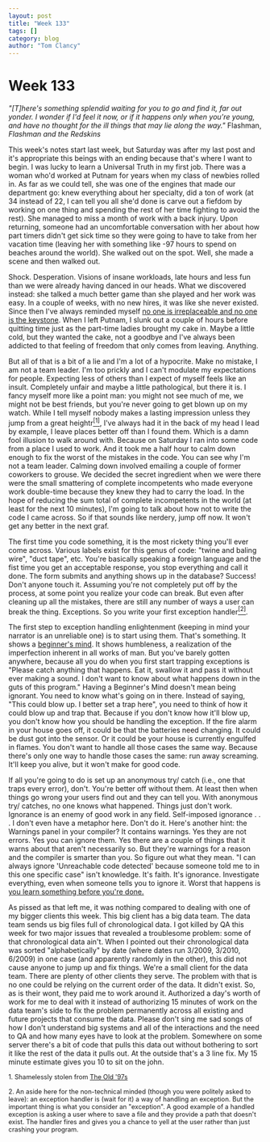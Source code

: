 ```yaml
---
layout: post
title: "Week 133"
tags: []
category: blog
author: "Tom Clancy"
---
```


# Week 133

<em>"[T]here's something splendid waiting for you to go and find it, far out yonder. I wonder if I'd feel it now, or if it happens only when you're young, and have no thought for the ill things that may lie along the way."</em>
Flashman, <em>Flashman and the Redskins</em>

This week's notes start last week, but Saturday was after my last post and it's appropriate this beings with an ending because that's where I want to begin. I was lucky to learn a Universal Truth in my first job. There was a woman who'd worked at Putnam for years when my class of newbies rolled in. As far as we could tell, she was one of the engines that made our department go: knew everything about her specialty, did a ton of work (at 34 instead of 22, I can tell you all she'd done is carve out a fiefdom by working on one thing and spending the rest of her time fighting to avoid the rest). She managed to miss a month of work with a back injury. Upon returning, someone had an uncomfortable conversation with her about how part timers didn't get sick time so they were going to have to take from her vacation time (leaving her with something like -97 hours to spend on beaches around the world). She walked out on the spot. Well, she made a scene and then walked out.

Shock. Desperation. Visions of insane workloads, late hours and less fun than we were already having danced in our heads. What we discovered instead: she talked a much better game than she played and her work was easy. In a couple of weeks, with no new hires, it was like she never existed. Since then I've always reminded myself <a href="http://www.schneier.com/blog/archives/2010/04/the_effectivene_1.html" onclick="window.open(this.href); return false;">no one is irreplaceable and no one is the keystone</a>. When I left Putnam, I slunk out a couple of hours before quitting time just as the part-time ladies brought my cake in. Maybe a little cold, but they wanted the cake, not a goodbye and I've always been addicted to that feeling of freedom that only comes from leaving. Anything.

But all of that is a bit of a lie and I'm a lot of a hypocrite. Make no mistake, I am not a team leader. I'm too prickly and I can't modulate my expectations for people. Expecting less of others than I expect of myself feels like an insult. Completely unfair and maybe a little pathological, but there it is. I fancy myself more like a point man: you might not see much of me, we might not be best friends, but you're never going to get blown up on my watch. While I tell myself nobody makes a lasting impression unless they jump from a great heightr<a href="#foot1"><sup>[1]</sup></a>, I've always had it in the back of my head I lead by example, I leave places better off than I found them. Which is a damn fool illusion to walk around with. Because on Saturday I ran into some code from a place I used to work. And it took me a half hour to calm down enough to fix the worst of the mistakes in the code. You can see why I'm not a team leader. Calming down involved emailing a couple of former coworkers to grouse. We decided the secret ingredient when we were there were the small smattering of complete incompetents who made everyone work double-time because they knew they had to carry the load. In the hope of reducing the sum total of complete incompetents in the world (at least for the next 10 minutes), I'm going to talk about how not to write the code I came across. So if that sounds like nerdery, jump off now. It won't get any better in the next graf.

The first time you code something, it is the most rickety thing you'll ever come across. Various labels exist for this genus of code: "twine and baling wire", "duct tape", etc. You're basically speaking a foreign language and the fist time you get an acceptable response, you stop everything and call it done. The form submits and anything shows up in the database? Success! Don't anyone touch it. Assuming you're not completely put off by the process, at some point you realize your code can break. But even after cleaning up all the mistakes, there are still any number of ways a user can break the thing. Exceptions. So you write your first exception handler<a href="#foot2"><sup>[2]</sup></a>.

The first step to exception handling enlightenment (keeping in mind your narrator is an unreliable one) is to start using them. That's something. It shows a <a href="http://www.ironpalm.com/beginner.html" onclick="window.open(this.href); return false;">beginner's mind</a>. It shows humbleness, a realization of the imperfection inherent in all works of man. But you've barely gotten anywhere, because all you do when you first start trapping exceptions is "Please catch anything that happens. Eat it, swallow it and pass it without ever making a sound. I don't want to know about what happens down in the guts of this program." Having a Beginner's Mind doesn't mean being ignorant. You need to know what's going on in there. Instead of saying, "This could blow up. I better set a trap here", you need to think of how it could blow up and trap that. Because if you don't know how it'll blow up, you don't know how you should be handling the exception. If the fire alarm in your house goes off, it could be that the batteries need changing. It could be dust got into the sensor. Or it could be your house is currently engulfed in flames. You don't want to handle all those cases the same way. Because there's only one way to handle those cases the same: run away screaming. It'll keep you alive, but it won't make for good code.

If all you're going to do is set up an anonymous try/ catch (i.e., one that traps every error), don't. You're better off without them. At least then when things go wrong your users find out and they can tell you. With anonymous try/ catches, no one knows what happened. Things just don't work. Ignorance is an enemy of good work in any field. Self-imposed ignorance . . . I don't even have a metaphor here. Don't do it. Here's another hint: the Warnings panel in your compiler? It contains warnings. Yes they are not errors. Yes you can ignore them. Yes there are a couple of things that it warns about that aren't necessarily so. But they're warnings for a reason and the compiler is smarter than you. So figure out what they mean. "I can always ignore 'Unreachable code detected' because someone told me to in this one specific case" isn't knowledge. It's faith. It's ignorance. Investigate everything, even when someone tells you to ignore it. Worst that happens is <a href="http://www.youtube.com/watch?v=cFDBW7Xgagg" onclick="window.open(this.href); return false;">you learn something before you're done.</a>

As pissed as that left me, it was nothing compared to dealing with one of my bigger clients this week. This big client has a big data team. The data team sends us big files full of chronological data. I got killed by QA this week for two major issues that revealed a troublesome problem: some of that chronological data ain't. When I pointed out their chronological data was sorted "alphabetically" by date (where dates run 3/2009, 3/2010, 6/2009) in one case (and apparently randomly in the other), this did not cause anyone to jump up and fix things. We're a small client for the data team. There are plenty of other clients they serve. The problem with that is no one could be relying on the current order of the data. It didn't exist. So, as is their wont, they paid me to work around it. Authorized a day's worth of work for me to deal with it instead of authorizing 15 minutes of work on the data team's side to fix the problem permanently across all existing and future projects that consume the data. Please don't sing me sad songs of how I don't understand big systems and all of the interactions and the need to QA and how many eyes have to look at the problem. Somewhere on some server there's a bit of code that pulls this data out without bothering to sort it like the rest of the data it pulls out. At the outside that's a 3 line fix. My 15 minute estimate gives you 10 to sit on the john.

<small id="foot1" style="font-size: 90%">1. Shamelessly stolen from <a href="http://www.youtube.com/watch?v=y6Jw1SOFn0s" onclick="window.open(this.href); return false;">The Old '97s</a></small>

<small id="foot2" style="font-size: 90%">2. An aside here for the non-technical minded (though you were politely asked to leave): an exception handler is (wait for it) a way of handling an exception. But the important thing is what you consider an "exception". A good example of a handled exception is asking a user where to save a file and they provide a path that doesn't exist. The handler fires and gives you a chance to yell at the user rather than just crashing your program.</small>
